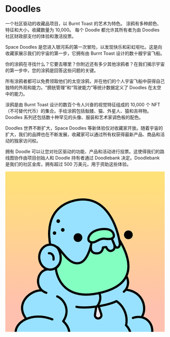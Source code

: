 # Doodles

一个社区驱动的收藏品项目，以 Burnt Toast 的艺术为特色。 涂鸦有多种颜色、特征和大小，收藏数量为 10,000。 每个 Doodle 都允许其所有者为由 Doodles 社区财政部支付的体验和激活投票。

Space Doodles 是您进入银河系的第一次冒险，以发现快乐和彩虹呕吐。这是向收藏家展示我们的宇宙的第一步，它拥有由 Burnt Toast 设计的数十艘宇宙飞船。

你的涂鸦在寻找什么？它要去哪里？你附近还有多少其他涂鸦者？在我们揭示宇宙的第一步中，您的涂鸦是回答这些问题的关键。

所有涂鸦者都可以免费领取他们的太空涂鸦，并在他们的个人宇宙飞船中获得自己独特的外观和能力。“膀胱管理”和“驾驶能力”等统计数据定义了 Doodles 在太空中的能力。

涂鸦是由 Burnt Toast 设计的数百个令人兴奋的视觉特征组成的 10,000 个 NFT（不可替代代币）的集合。手绘涂鸦包括骷髅、猫、外星人、猿和吉祥物。Doodles 系列还包括数十种罕见的头像、服装和艺术家调色板的配色。

Doodles 世界不断扩大，Space Doodles 等新体验仅对收藏家开放。随着宇宙的扩大，我们的品牌也在不断发展，收藏家可以通过所有权获得最新产品、商品和活动的独家访问权。

拥有 Doodle 可以让您对社区驱动的功能、产品和活动进行投票。这使得我们的路线图协作由项目创始人和 Doodle 持有者通过 Doodlebank 决定。Doodlebank 是我们的社区金库，拥有超过 500 万美元，用于资助这些体验。

![NFT](微信截图_20220902195452.png)


